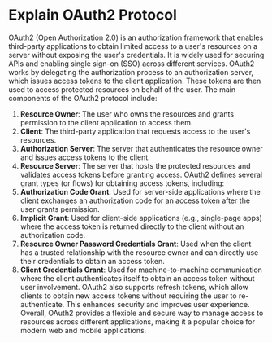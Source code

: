 # Explain OAuth2 Protocol
OAuth2 (Open Authorization 2.0) is an authorization framework that enables third-party applications to obtain limited access to a user's resources on a server without exposing the user's credentials. It is widely used for securing APIs and enabling single sign-on (SSO) across different services.
OAuth2 works by delegating the authorization process to an authorization server, which issues access tokens to the client application. These tokens are then used to access protected resources on behalf of the user. The main components of the OAuth2 protocol include:
1. **Resource Owner**: The user who owns the resources and grants permission to the client application to access them.
2. **Client**: The third-party application that requests access to the user's resources.
3. **Authorization Server**: The server that authenticates the resource owner and issues access tokens to the client.
4. **Resource Server**: The server that hosts the protected resources and validates access tokens before granting access.
OAuth2 defines several grant types (or flows) for obtaining access tokens, including:
1. **Authorization Code Grant**: Used for server-side applications where the client exchanges an authorization code for an access token after the user grants permission.
2. **Implicit Grant**: Used for client-side applications (e.g., single-page apps) where the access token is returned directly to the client without an authorization code.
3. **Resource Owner Password Credentials Grant**: Used when the client has a trusted relationship with the resource owner and can directly use their credentials to obtain an access token.
4. **Client Credentials Grant**: Used for machine-to-machine communication where the client authenticates itself to obtain an access token without user involvement.
OAuth2 also supports refresh tokens, which allow clients to obtain new access tokens without requiring the user to re-authenticate. This enhances security and improves user experience.
Overall, OAuth2 provides a flexible and secure way to manage access to resources across different applications, making it a popular choice for modern web and mobile applications.
